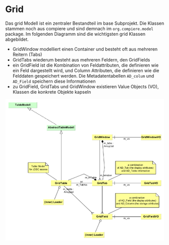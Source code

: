 # Grid

Das grid Modell ist ein zentraler Bestandteil im base Subprojekt. Die Klassen stammen noch aus compiere und sind demnach im ```org.compiere.model``` package. Im folgenden Diagramm sind die wichtigsten grid Klassen abgebildet.

* GridWindow modelliert einen Container und besteht oft aus mehreren Reitern (Tabs)
* GridTabs wiederum besteht aus mehreren Feldern, den GridFields
* ein GridField ist die Kombination von Feldattributen, die definieren wie ein Feld dargestellt wird, und Column Attributen, die definieren wie die Felddaten gespeichert werden. Die Metadatentabellen ```AD_colum``` und ```AD_Field``` speichern diese Informationen
* zu GridField, GridTabs und GridWindow existieren Value Objects (VO), Klassen die konkrete Objekte kapseln

![](../.gitbook/assets/GridInADbase.png)

